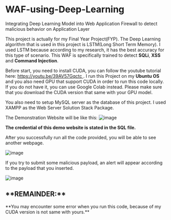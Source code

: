 # WAF-using-Deep-Learning
Integrating Deep Learning Model into Web Application Firewall to detect malicious behavior on Application Layer

This project is actually for my Final Year Project(FYP). The Deep Learning algorithm that is used in this project is LSTM(Long Short Term Memory).
I used LSTM because according to my research, it has the best accuracy for this type of scenario. This WAF is specifically trained to detect **SQLi**, **XSS** and **Command Injection**. 

Before start, you need to install CUDA, you can follow the youtube tutorial here: [https://youtu.be/39AV57Gqctc ](https://youtu.be/39AV57Gqctc) .
I run this Project on my **Ubuntu OS** and you also need GPU that support CUDA in order to run this code locally. If you do not have it, you can use Google Colab instead. Please make sure that you download the CUDA version that same with your GPU model.

You also need to setup MySQL server as the database of this project. I used XAMPP as the Web Server Solution Stack Package.

The Demonstration Website will be like this:
![image](https://github.com/kelanaRahsia/WAF-using-Deep-Learning/assets/137630479/ebdfe67d-c369-444e-9f24-3e6f10a8674f)

**The credential of this demo website is stated in the SQL file.**

After you successfully run all the code provided, you will be able to see another webpage.

![image](https://github.com/kelanaRahsia/WAF-using-Deep-Learning/assets/137630479/0cca12b2-9276-491a-ad25-5e49e3d57d21)

If you try to submit some malicious payload, an alert will appear according to the payload that you inserted.

![image](https://github.com/kelanaRahsia/WAF-using-Deep-Learning/assets/137630479/3d902700-5bc0-47ce-9a32-af78864bf5b5)


<h2>**REMAINDER:**</h2>
**You may encounter some error when you run this code, because of my CUDA version is not same with yours.**


